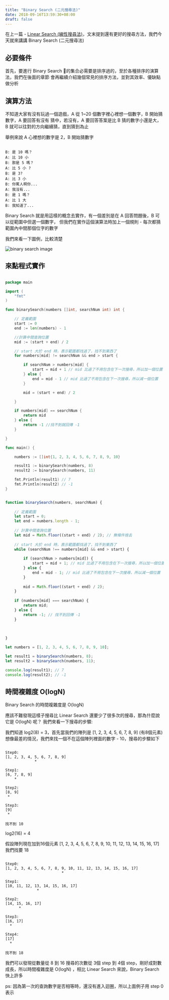 ```yaml
---
title: "Binary Search (二元搜尋法)"
date: 2018-09-16T13:59:30+08:00
draft: false
---
```


在上一篇 - [Linear Search (線性搜尋法)](http://justericgg.com/post/algorithm/linear-search/)，文末提到還有更好的搜尋方法，我們今天就來講講
Binary Search (二元搜尋法)

## 必要條件

首先，要進行 Binary Search 的集合必需要是排序過的，至於各種排序的演算法，我們在後面的章節
會再繼續介紹幾個常見的排序方法，並對其效率、優缺點做分析

## 演算方法

不知道大家有沒有玩過一個遊戲，A 從 1~20 個數字裡心裡想一個數字，B 開始猜數字，A 要回答有沒有
猜中，若沒有，A 要回答答案是比 B 猜的數字小還是大，B 就可以往對的方向繼續猜，直到猜到為止

舉例來說 A 心裡想的數字是 2，B 開始猜數字

```

B: 是 10 嗎？
A: 比 10 小
B: 那是 5 嗎？
A: 比 5 小 ?
B: 是 3?
A: 比 3 小
B: 你罵人啊你...
A: 我沒有...
B: 是 1 嗎？
A: 比 1 大
B: 我知道了...
```

Binary Search 就是用這樣的概念去實作，有一個差別是在 A 回答問題後，B 可以從範圍中但選一個數字，
但我們在實作這個演算法時加上一個規則 - 每次都猜範圍內中間那個位字的數字

我們來看一下圖例，比較清楚

![binary search image](/images/binary-search.svg)

## 來點程式實作

```go

package main

import (
	"fmt"
)

func binarySearch(numbers []int, searchNum int) int {

	// 定義範圍
	start := 0
	end := len(numbers) - 1

	//計算中間查詢位置
	mid := (start + end) / 2

    // start 大於 end 時，表示範圍都找過了，找不到東西了
	for numbers[mid] != searchNum && end > start {

		if searchNum > numbers[mid] {
			start = mid + 1 // mid 比過了不用包含在下一次搜尋，所以加一個位置
		} else {
			end = mid - 1 // mid 比過了不用包含在下一次搜尋，所以減一個位置
		}

		mid = (start + end) / 2

	}

	if numbers[mid] == searchNum {
		return mid
	} else {
		return -1 //找不到就回傳 -1
	}

}

func main() {

	numbers := []int{1, 2, 3, 4, 5, 6, 7, 8, 9, 10}

    result1 := binarySearch(numbers, 8)
    result2 := binarySearch(numbers, 11)

    fmt.Println(result1) // 7
    fmt.Println(result2) // -1
}
```

```javascript

function binarySearch(numbers, searchNum) {
  
	// 定義範圍
    let start = 0;
    let end = numbers.length - 1;
  
    // 計算中間查詢位置
    let mid = Math.floor((start + end) / 2); // 無條件捨去
  
    // start 大於 end 時，表示範圍都找過了，找不到東西了
    while (searchNum !== numbers[mid] && end > start) {
        
        if (searchNum > numbers[mid]) {
            start = mid + 1; // mid 比過了不用包含在下一次搜尋，所以加一個位置
        } else {
            end = mid - 1; // mid 比過了不用包含在下一次搜尋，所以減一個位置
        }
      
        mid = Math.floor((start + end) / 2);
    }
  
    if (numbers[mid] === searchNum) {
        return mid;
    } else {
        return -1; // 找不到回傳 -1
    }
  
  
  
}

let numbers = [1, 2, 3, 4, 5, 6, 7, 8, 9, 10];

let result1 = binarySearch(numbers, 8);
let result2 = binarySearch(numbers, 11);

console.log(result1); // 7
console.log(result2); // -1

```

## 時間複雜度 O(logN)

Binary Search 的時間複雜度是 O(logN)

應該不難發現這樣子搜尋比 Linear Search 還要少了很多次的搜尋，那為什麼說它是 O(logN) 呢？
我們來看一下搜尋的步驟:

我們知道 log2(8) = 3，首先當我們的陣列是 [1, 2, 3, 4, 5, 6, 7, 8, 9] (有8個元素)
想像最差的情況，我們來找一個不在這個陣列裡面的數字 - 10，搜尋的步驟如下

```

Step0:
[1, 2, 3, 4, 5, 6, 7, 8, 9]
             *         

Step1:
[6, 7, 8, 9]
    *

Step2:
[8, 9]
 *

Step3:
[9]
 *

找不到 10
```

log2(16) = 4

假設陣列現在加到16個元素 [1, 2, 3, 4, 5, 6, 7, 8, 9, 10, 11, 12, 13, 14, 15, 16, 17]
我們找要 18

```

Step0:
[1, 2, 3, 4, 5, 6, 7, 8, 9, 10, 11, 12, 13, 14, 15, 16, 17]
                         *

Step1:
[10, 11, 12, 13, 14, 15, 16, 17]
              *

Step2:
[14, 15, 16, 17]
      *

Step3:
[16, 17]
  *

Step4:
[17]
  *

找不到 18
```

我們可以發現從數量從 8 到 16 搜尋的次數從 3個 step 到 4個 step，剛好成對數成長，所以時間複雜度是 O(logN)
，相比 Linear Search 來說，Binary Search 快上許多

ps: 因為第一次的查詢數字是否相等時，還沒有進入迴圈，所以上面例子用 step 0 表示







